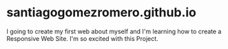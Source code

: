 # santiagogomezromero.github.io
I going to create my first web about myself and I'm learning how to create a Responsive Web Site. I'm so excited with this Project.
